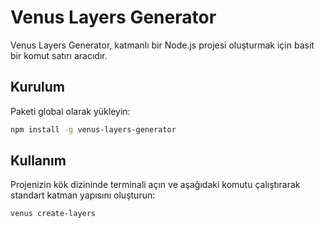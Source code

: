 # Venus Layers Generator

Venus Layers Generator, katmanlı bir Node.js projesi oluşturmak için basit bir komut satırı aracıdır.

## Kurulum

Paketi global olarak yükleyin:

```bash
npm install -g venus-layers-generator
```

## Kullanım

Projenizin kök dizininde terminali açın ve aşağıdaki komutu çalıştırarak standart katman yapısını oluşturun:

```bash
venus create-layers
```